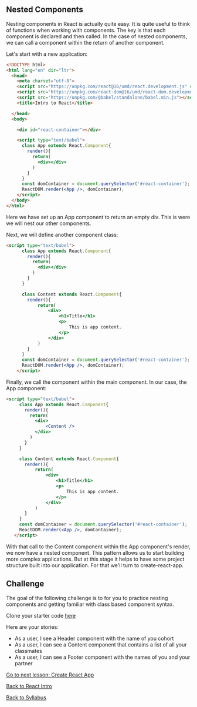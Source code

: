 ## Nested Components

Nesting components in React is actually quite easy. It is quite useful to think of functions when working with components. The key is that each component is declared and then called. In the case of nested components, we can call a component within the return of another component.

Let's start with a new application:

```html
<!DOCTYPE html>
<html lang="en" dir="ltr">
  <head>
    <meta charset="utf-8">
    <script src="https://unpkg.com/react@16/umd/react.development.js" crossorigin></script>
    <script src="https://unpkg.com/react-dom@16/umd/react-dom.development.js" crossorigin></script>
    <script src="https://unpkg.com/@babel/standalone/babel.min.js"></script>
    <title>Intro to React</title>

  </head>
  <body>

    <div id="react-container"></div>

    <script type="text/babel">
      class App extends React.Component{
        render(){
          return(
            <div></div>
          )
        }
      }
      const domContainer = document.querySelector('#react-container');
      ReactDOM.render(<App />, domContainer);
    </script>
  </body>
</html>
```

Here we have set up an App component to return an empty div. This is were we will nest our other components.

Next, we will define another component class:

```html
<script type="text/babel">
      class App extends React.Component{
        render(){
          return(
            <div></div>
          )
        }
      }

      class Content extends React.Component{
        render(){
            return(
                <div>
                    <h1>Title</h1>
                    <p>
                        This is app content.
                    </p>
                </div>
            )
        }
      }
      const domContainer = document.querySelector('#react-container');
      ReactDOM.render(<App />, domContainer);
    </script>
 ```

 Finally, we call the component within the main component. In our case, the App component:

 ```html
<script type="text/babel">
      class App extends React.Component{
        render(){
          return(
            <div>
                <Content />
            </div>
          )
        }
      }

      class Content extends React.Component{
        render(){
            return(
                <div>
                    <h1>Title</h1>
                    <p>
                        This is app content.
                    </p>
                </div>
            )
        }
      }
      const domContainer = document.querySelector('#react-container');
      ReactDOM.render(<App />, domContainer);
    </script>
 ```

With that call to the Content component within the App component's render, we now have a nested component. This pattern allows us to start building more complex applications. But at this stage it helps to have some project structure built into our application. For that we'll turn to create-react-app.

## Challenge

The goal of the following challenge is to for you to practice nesting components and getting familiar with class based component syntax.

Clone your starter code [here](https://github.com/learn-academy-2019-foxtrot/react-intro-challenge)

Here are your stories:

- As a user, I see a Header component with the name of you cohort
- As a user, I can see a Content component that contains a list of all your classmates
- As a user, I can see a Footer component with the names of you and your partner

[Go to next lesson: Create React App](./create-react-app.md)

[Back to React Intro](./intro.md)

[Back to Syllabus](../README.md)

